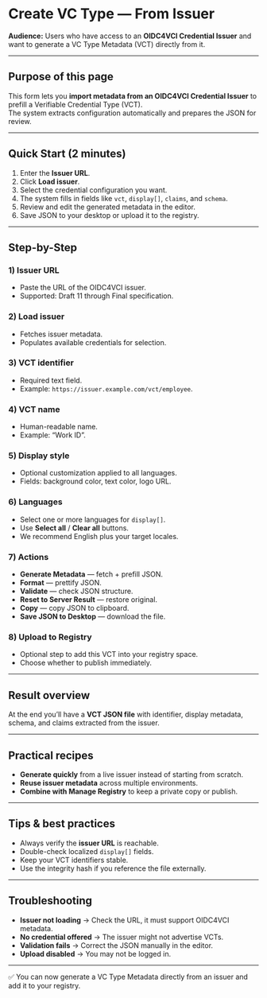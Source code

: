 # Create VC Type — From Issuer

**Audience:** Users who have access to an **OIDC4VCI Credential Issuer** and want to generate a VC Type Metadata (VCT) directly from it.

---

## Purpose of this page

This form lets you **import metadata from an OIDC4VCI Credential Issuer** to prefill a Verifiable Credential Type (VCT).  
The system extracts configuration automatically and prepares the JSON for review.

---

## Quick Start (2 minutes)

1. Enter the **Issuer URL**.  
2. Click **Load issuer**.  
3. Select the credential configuration you want.  
4. The system fills in fields like `vct`, `display[]`, `claims`, and `schema`.  
5. Review and edit the generated metadata in the editor.  
6. Save JSON to your desktop or upload it to the registry.

---

## Step-by-Step

### 1) Issuer URL
- Paste the URL of the OIDC4VCI issuer.  
- Supported: Draft 11 through Final specification.

### 2) Load issuer
- Fetches issuer metadata.  
- Populates available credentials for selection.

### 3) VCT identifier
- Required text field.  
- Example: `https://issuer.example.com/vct/employee`.

### 4) VCT name
- Human-readable name.  
- Example: “Work ID”.

### 5) Display style
- Optional customization applied to all languages.  
- Fields: background color, text color, logo URL.

### 6) Languages
- Select one or more languages for `display[]`.  
- Use **Select all** / **Clear all** buttons.  
- We recommend English plus your target locales.

### 7) Actions
- **Generate Metadata** — fetch + prefill JSON.  
- **Format** — prettify JSON.  
- **Validate** — check JSON structure.  
- **Reset to Server Result** — restore original.  
- **Copy** — copy JSON to clipboard.  
- **Save JSON to Desktop** — download the file.

### 8) Upload to Registry
- Optional step to add this VCT into your registry space.  
- Choose whether to publish immediately.

---

## Result overview

At the end you’ll have a **VCT JSON file** with identifier, display metadata, schema, and claims extracted from the issuer.

---

## Practical recipes

- **Generate quickly** from a live issuer instead of starting from scratch.  
- **Reuse issuer metadata** across multiple environments.  
- **Combine with Manage Registry** to keep a private copy or publish.

---

## Tips & best practices

- Always verify the **issuer URL** is reachable.  
- Double-check localized `display[]` fields.  
- Keep your VCT identifiers stable.  
- Use the integrity hash if you reference the file externally.

---

## Troubleshooting

- **Issuer not loading** → Check the URL, it must support OIDC4VCI metadata.  
- **No credential offered** → The issuer might not advertise VCTs.  
- **Validation fails** → Correct the JSON manually in the editor.  
- **Upload disabled** → You may not be logged in.

---

✅ You can now generate a VC Type Metadata directly from an issuer and add it to your registry.
